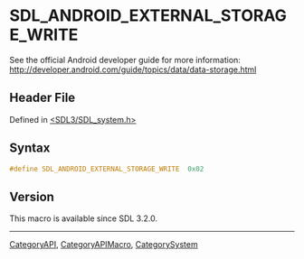 # SDL_ANDROID_EXTERNAL_STORAGE_WRITE

See the official Android developer guide for more information: http://developer.android.com/guide/topics/data/data-storage.html

## Header File

Defined in [<SDL3/SDL_system.h>](https://github.com/libsdl-org/SDL/blob/main/include/SDL3/SDL_system.h)

## Syntax

```c
#define SDL_ANDROID_EXTERNAL_STORAGE_WRITE  0x02
```

## Version

This macro is available since SDL 3.2.0.





----
[CategoryAPI](CategoryAPI), [CategoryAPIMacro](CategoryAPIMacro), [CategorySystem](CategorySystem)

